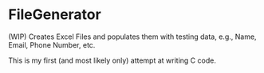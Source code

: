 # FileGenerator
(WIP) Creates Excel Files and populates them with testing data, e.g., Name, Email, Phone Number, etc.

This is my first (and most likely only) attempt at writing C code.
